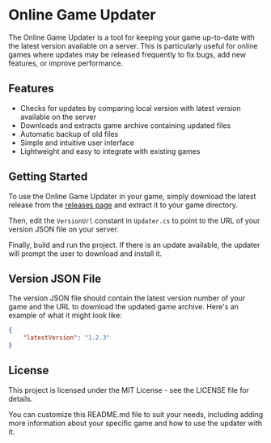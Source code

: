 # Online Game Updater

The Online Game Updater is a tool for keeping your game up-to-date with the latest version available on a server. This is particularly useful for online games where updates may be released frequently to fix bugs, add new features, or improve performance.

## Features

- Checks for updates by comparing local version with latest version available on the server
- Downloads and extracts game archive containing updated files
- Automatic backup of old files
- Simple and intuitive user interface
- Lightweight and easy to integrate with existing games

## Getting Started

To use the Online Game Updater in your game, simply download the latest release from the [releases page](https://github.com/ludiam/LegionLauncher/releases) and extract it to your game directory.

Then, edit the `VersionUrl` constant in `Updater.cs` to point to the URL of your version JSON file on your server.

Finally, build and run the project. If there is an update available, the updater will prompt the user to download and install it.

## Version JSON File

The version JSON file should contain the latest version number of your game and the URL to download the updated game archive. Here's an example of what it might look like:

```json
{
    "latestVersion": "1.2.3"
}
```

## License
This project is licensed under the MIT License - see the LICENSE file for details.

You can customize this README.md file to suit your needs, including adding more information about your specific game and how to use the updater with it.
